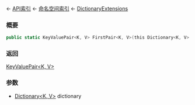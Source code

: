 ← [API索引](Api-Index) ← [命名空间索引](Namespace-Index) ← [DictionaryExtensions](System.Collections.Generic.DictionaryExtensions)

### 概要

```csharp
public static KeyValuePair<K, V> FirstPair<K, V>(this Dictionary<K, V> dictionary)
```

### 返回

[KeyValuePair&lt;K, V&gt;](https://docs.microsoft.com/en-us/dotnet/api/System.Collections.Generic.KeyValuePair-2?view=netframework-4.6)

### 参数

* [Dictionary&lt;K, V&gt;](https://docs.microsoft.com/en-us/dotnet/api/System.Collections.Generic.Dictionary-2?view=netframework-4.6) dictionary
